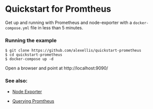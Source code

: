 # Quickstart for Promtheus

Get up and running with Prometheus and node-exporter with a `docker-compose.yml` file in less than 5 minutes.

### Running the example

```
$ git clone https://github.com/alexellis/quickstart-prometheus
$ cd quickstart-prometheus
$ docker-compose up -d
```
Open a browser and point at http://localhost:9090/

### See also:

* [Node Exporter](https://github.com/prometheus/node_exporter)

* [Querying Promtheus](https://prometheus.io/docs/querying/basics/)

